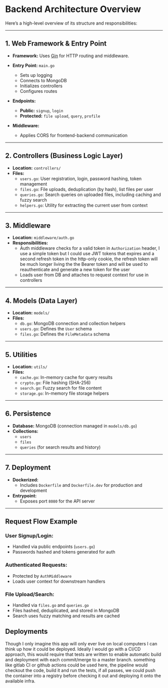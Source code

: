 # Backend Architecture Overview

Here’s a high-level overview of its structure and responsibilities:

---

## 1. Web Framework & Entry Point

- **Framework:** Uses [Gin](https://github.com/gin-gonic/gin) for HTTP routing and middleware.
- **Entry Point:** `main.go`
  - Sets up logging
  - Connects to MongoDB
  - Initializes controllers
  - Configures routes

- **Endpoints:**
  - **Public:** `signup`, `login`
  - **Protected:** `file upload`, `query`, `profile`

- **Middleware:**
  - Applies CORS for frontend-backend communication

---

## 2. Controllers (Business Logic Layer)

- **Location:** `controllers/`
- **Files:**
  - `users.go`: User registration, login, password hashing, token management
  - `files.go`: File uploads, deduplication (by hash), list files per user
  - `queries.go`: Search queries on uploaded files, including caching and fuzzy search
  - `helpers.go`: Utility for extracting the current user from context

---

## 3. Middleware

- **Location:** `middleware/auth.go`
- **Responsibilities:**
  - Auth middleware checks for a valid token in `Authorization` header, I use a simple token but I could use JWT tokens that expires and a second refresh token in the http-only cookie, the refresh token will be much longer living the the Bearer token and will be used to reauthenticate and generate a new token for the user
  - Loads user from DB and attaches to request context for use in controllers

---

## 4. Models (Data Layer)

- **Location:** `models/`
- **Files:**
  - `db.go`: MongoDB connection and collection helpers
  - `users.go`: Defines the `User` schema
  - `files.go`: Defines the `FileMetadata` schema

---

## 5. Utilities

- **Location:** `utils/`
- **Files:**
  - `cache.go`: In-memory cache for query results
  - `crypto.go`: File hashing (SHA-256)
  - `search.go`: Fuzzy search for file content
  - `storage.go`: In-memory file storage helpers

---

## 6. Persistence

- **Database:** MongoDB (connection managed in `models/db.go`)
- **Collections:**
  - `users`
  - `files`
  - `queries` (for search results and history)

---

## 7. Deployment

- **Dockerized:**
  - Includes `Dockerfile` and `Dockerfile.dev` for production and development
- **Entrypoint:**
  - Exposes port `8080` for the API server

---

## Request Flow Example

### User Signup/Login:
- Handled via public endpoints (`users.go`)
- Passwords hashed and tokens generated for auth

### Authenticated Requests:
- Protected by `AuthMiddleware`
- Loads user context for downstream handlers

### File Upload/Search:
- Handled via `files.go` and `queries.go`
- Files hashed, deduplicated, and stored in MongoDB
- Search uses fuzzy matching and results are cached

## Deployments
Though I only imagine this app will only ever live on local computers I can think up how it could be deployed.
Ideally I would go with a CI/CD approach, this would require that tests are written to enable automatic build and deployment with each commit/merge to a master branch. something like gitlab CI or github actions could be used here, the pipeline would checkout the code, build it and run the tests, if all passes, we could push the container into a registry before checking it out and deploying it onto the available infra.
